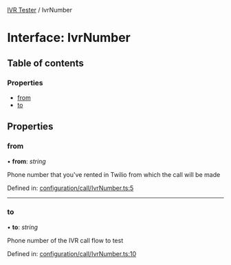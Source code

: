 [IVR Tester](../README.md) / IvrNumber

# Interface: IvrNumber

## Table of contents

### Properties

- [from](ivrnumber.md#from)
- [to](ivrnumber.md#to)

## Properties

### from

• **from**: *string*

Phone number that you've rented in Twilio from which the call will be made

Defined in: [configuration/call/IvrNumber.ts:5](https://github.com/SketchingDev/ivr-tester/blob/3f86c34/packages/ivr-tester/src/configuration/call/IvrNumber.ts#L5)

___

### to

• **to**: *string*

Phone number of the IVR call flow to test

Defined in: [configuration/call/IvrNumber.ts:10](https://github.com/SketchingDev/ivr-tester/blob/3f86c34/packages/ivr-tester/src/configuration/call/IvrNumber.ts#L10)
